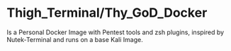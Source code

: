 # Thigh_Terminal/Thy_GoD_Docker

Is a Personal Docker Image  with Pentest tools and zsh plugins, inspired by Nutek-Terminal and runs on a base Kali Image.
